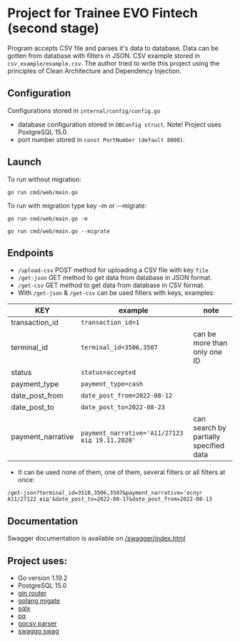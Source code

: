 # Project for Trainee EVO Fintech (second stage)
Program accepts CSV file and parses it's data to database. Data can be gotten from database with filters in JSON. CSV example stored in `csv_example/example.csv`.
The author tried to write this project using the principles of Clean Architecture and Dependency Injection.

## Configuration

Configurations stored in `internal/config/config.go`

- database configuration stored in `DBConfig struct`. Note! Project uses PostgreSQL 15.0.
- port number stored in `const PortNumber (default 8000)`.

## Launch

To run without migration:

`go run cmd/web/main.go`

To run with migration type key -m or --migrate:

`go run cmd/web/main.go -m`

`go run cmd/web/main.go --migrate`

## Endpoints

- `/upload-csv` POST method for uploading a CSV file with key `file`
- `/get-json` GET method to get data from database in JSON format. 
- `/get-csv` GET method to get data from database in CSV format.
- With `/get-json` & `/get-csv`  can be used filters with keys, examples:

| KEY               | example                                        | note                                   |
|-------------------|------------------------------------------------|----------------------------------------|
| transaction_id    | `transaction_id=1`                             |                                        |
| terminal_id       | `terminal_id=3506,3507`                        | can be more than only one ID           |
| status            | `status=accepted`                              |                                        |
| payment_type      | `payment_type=cash`                            |                                        |
| date_post_from    | `date_post_from=2022-08-12`                    |                                        |
| date_post_to      | `date_post_to=2022-08-23`                      |                                        |
| payment_narrative | `payment_narrative='А11/27123 від 19.11.2020'` | can search by partially specified data |

- It can be used none of them, one of them, several filters or all filters at once:

```/get-json?terminal_id=3518,3506,3507&payment_narrative='ослуг А11/27122 від'&date_post_to=2022-08-17&date_post_from=2022-08-13```

## Documentation 
Swagger documentation is available on [/swagger/index.html](http://localhost:8000/swagger/index.html)

## Project uses:
- Go version 1.19.2
- PostgreSQL 15.0
- [gin router](https://github.com/gin-gonic/gin)
- [golang migate](https://github.com/golang-migrate/migrate)
- [sqlx](https://github.com/jmoiron/sqlx)
- [pq](https://github.com/lib/pq)
- [gocsv parser](https://github.com/gocarina/gocsv)
- [swaggo swag](https://github.com/swaggo/swag)
